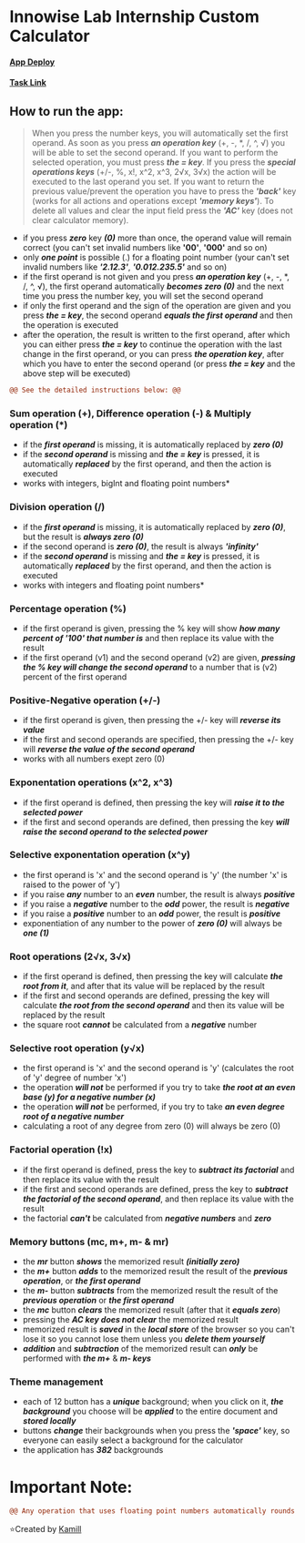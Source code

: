 # Innowise Lab Internship Custom Calculator 
#### [App Deploy](https://amgod1.github.io/Innowise-Lab-Internship-Custom-Calculator/dist/)
#### [Task Link](https://drive.google.com/file/d/18RDvQiHxvJ5FnfJg68lYUZB8oAmOTVof/view?usp=sharing)

## How to run the app:

> When you press the number keys, you will automatically set the first operand. As soon as you press ***an operation key*** (+, -, *, /, ^, √) you will be able to set the second operand. If you want to perform the selected operation, you must press ***the = key***. If you press the ***special operations keys*** (+/-, %, x!, x^2, x^3, 2√x, 3√x) the action will be executed to the last operand you set. If you want to return the previous value/prevent the operation you have to press the ***'back'*** key (works for all actions and operations except ***'memory keys'***). To delete all values and clear the input field press the ***'AC'*** key (does not clear calculator memory).

- if you press ***zero*** key ***(0)*** more than once, the operand value will remain correct (you can't set invalid numbers like **'00'**, **'000'** and so on)
- only ***one point*** is possible (.) for a floating point number (your can't set invalid numbers like ***'2.12.3'***, ***'0.012.235.5'*** and so on)
- if the first operand is not given and you press ***an operation key*** (+, -, *, /, ^, √), the first operand automatically ***becomes zero (0)*** and the next time you press the number key, you will set the second operand
- if only the first operand and the sign of the operation are given and you press ***the = key***, the second operand ***equals the first operand*** and then the operation is executed
- after the operation, the result is written to the first operand, after which you can either press ***the = key*** to continue the operation with the last change in the first operand, or you can press ***the operation key***, after which you have to enter the second operand (or press ***the = key*** and the above step will be executed)

```diff
@@ See the detailed instructions below: @@
```

### Sum operation (+), Difference operation (-) & Multiply operation (*)
- if the ***first operand*** is missing, it is automatically replaced by ***zero (0)***
- if the ***second operand*** is missing and ***the = key*** is pressed, it is automatically ***replaced*** by the first operand, and then the action is executed
- works with integers, bigInt and floating point numbers*

### Division operation (/)
- if the ***first operand*** is missing, it is automatically replaced by ***zero (0)***, but the result is ***always zero (0)***
- if the second operand is ***zero (0)***, the result is always ***'infinity'***
- if the ***second operand*** is missing and ***the = key*** is pressed, it is automatically ***replaced*** by the first operand, and then the action is executed
- works with integers and floating point numbers*

### Percentage operation (%)
- if the first operand is given, pressing the % key will show ***how many percent of '100' that number is*** and then replace its value with the result
- if the first operand (v1) and the second operand (v2) are given, ***pressing the % key will change the second operand*** to a number that is (v2) percent of the first operand

### Positive-Negative operation (+/-)
- if the first operand is given, then pressing the +/- key will ***reverse its value***
- if the first and second operands are specified, then pressing the +/- key will ***reverse the value of the second operand***
- works with all numbers exept zero (0)

### Exponentation operations (x^2, x^3)
- if the first operand is defined, then pressing the key will ***raise it to the selected power***
- if the first and second operands are defined, then pressing the key ***will raise the second operand to the selected power***

### Selective exponentation operation (x^y)
- the first operand is 'x' and the second operand is 'y' (the number 'x' is raised to the power of 'y')
- if you raise ***any*** number to an ***even*** number, the result is always ***positive***
- if you raise a ***negative*** number to the ***odd*** power, the result is ***negative***
- if you raise a ***positive*** number to an ***odd*** power, the result is ***positive***
- exponentiation of any number to the power of ***zero (0)*** will always be ***one (1)***

### Root operations (2√x, 3√x)
- if the first operand is defined, then pressing the key will calculate ***the root from it***, and after that its value will be replaced by the result
- if the first and second operands are defined, pressing the key will calculate ***the root from the second operand*** and then its value will be replaced by the result
- the square root ***cannot*** be calculated from a ***negative*** number

### Selective root operation (y√x)
- the first operand is 'x' and the second operand is 'y' (calculates the root of 'y' degree of number 'x')
- the operation ***will not*** be performed if you try to take ***the root at an even base (y) for a negative number (x)***
- the operation ***will not*** be performed, if you try to take ***an even degree root of a negative number***
- сalculating a root of any degree from zero (0) will always be zero (0)

### Factorial operation (!x)
- if the first operand is defined, press the key to ***subtract its factorial*** and then replace its value with the result
- if the first and second operands are defined, press the key to ***subtract the factorial of the second operand***, and then replace its value with the result
- the factorial ***can't*** be calculated from ***negative numbers*** and ***zero***

### Memory buttons (mc, m+, m- & mr)
- the ***mr*** button ***shows*** the memorized result ***(initially zero)***
- the ***m+*** button ***adds*** to the memorized result the result of the ***previous operation***, or ***the first operand***
- the ***m-*** button ***subtracts*** from the memorized result the result of the ***previous operation*** or ***the first operand***
- the ***mc*** button ***clears*** the memorized result (after that it ***equals zero***)
- pressing the ***AC key does not clear*** the memorized result
- memorized result is ***saved*** in the ***local store*** of the browser so you can't lose it so you cannot lose them unless you ***delete them yourself***
- ***addition*** and ***subtraction*** of the memorized result can ***only*** be performed with ***the m+*** & ***m- keys***

### Theme management
- each of 12 button has a ***unique*** background; when you click on it, ***the background*** you choose will be ***applied*** to the entire document and ***stored locally***
- buttons ***change*** their backgrounds when you press the ***'space'*** key, so everyone can easily select a background for the calculator
- the application has ***382*** backgrounds

# Important Note: 
```diff
@@ Any operation that uses floating point numbers automatically rounds the result to 11 digits after the dot. @@
```

⭐️Created by [Kamill](https://github.com/amgod1)
